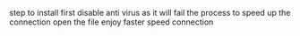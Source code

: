 step to install
first disable anti virus as it will fail the process to speed up the connection
open the file
enjoy faster speed connection
